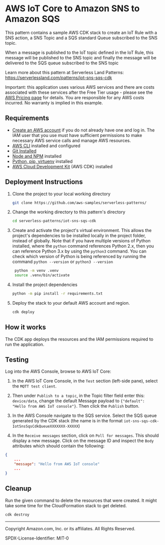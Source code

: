 # AWS IoT Core to Amazon SNS to Amazon SQS

This pattern contains a sample AWS CDK stack to create an IoT Rule with a SNS action, a SNS Topic and a SQS standard Queue subscribed to the SNS topic.

When a message is published to the IoT topic defined in the IoT Rule, this message will be published to the SNS topic and finally the message will be delivered to the SQS queue subscribed to the SNS topic

Learn more about this pattern at Serverless Land Patterns: https://serverlessland.com/patterns/iot-sns-sqs-cdk

Important: this application uses various AWS services and there are costs associated with these services after the Free Tier usage - please see the [AWS Pricing page](https://aws.amazon.com/pricing/) for details. You are responsible for any AWS costs incurred. No warranty is implied in this example.

## Requirements

* [Create an AWS account](https://portal.aws.amazon.com/gp/aws/developer/registration/index.html) if you do not already have one and log in. The IAM user that you use must have sufficient permissions to make necessary AWS service calls and manage AWS resources.
* [AWS CLI](https://docs.aws.amazon.com/cli/latest/userguide/install-cliv2.html) installed and configured
* [Git Installed](https://git-scm.com/book/en/v2/Getting-Started-Installing-Git)
* [Node and NPM](https://nodejs.org/en/download/) installed
* [Python, pip, virtuenv](https://docs.aws.amazon.com/cdk/latest/guide/work-with-cdk-python.html) installed
* [AWS Cloud Development Kit](https://docs.aws.amazon.com/cdk/latest/guide/cli.html) (AWS CDK) installed

## Deployment Instructions

1. Clone the project to your local working directory

   ```sh
   git clone https://github.com/aws-samples/serverless-patterns/ 
   ```

2. Change the working directory to this pattern's directory

   ```sh
   cd serverless-patterns/iot-sns-sqs-cdk
   ```

3. Create and activate the project's virtual environment. This allows the project's dependencies to be installed locally in the project folder, instead of globally. Note that if you have multiple versions of Python installed, where the `python` command references Python 2.x, then you can reference Python 3.x by using the `python3` command. You can check which version of Python is being referenced by running the command `python --version` or `python3 --version`

   ```sh
    python -m venv .venv
    source .venv/bin/activate
   ```

4. Install the project dependencies

   ```sh
   python -m pip install -r requirements.txt
   ```

5. Deploy the stack to your default AWS account and region. 

   ```sh
   cdk deploy
   ```

## How it works

The CDK app deploys the resources and the IAM permissions required to run the application. 

## Testing

Log into the AWS Console, browse to AWS IoT Core:

1. In the AWS IoT Core Console, in the `Test` section (left-side pane), select the `MQTT test client`. 

2. Then under `Publish to a topic`, in the Topic filter field enter this: `device/data`, change the default Message payload to `{"default": "Hello from AWS IoT console"}`. Then click the `Publish` button.

3. In the AWS Console navigate to the SQS service. Select the SQS queue generated by the CDK stack (the name is in the format `iot-sns-sqs-cdk-IotSnsSqsCdkQueueXXXXXXX-XXXXX`)

4. In the `Receive messages` section, click on `Poll for messages`. This should display a new message. Click on the message ID and inspect the `Body` attributes which should contain the following:
```json
{
    ...
    "message": "Hello from AWS IoT console"
    ...
}
```

## Cleanup
 
Run the given command to delete the resources that were created. It might take some time for the CloudFormation stack to get deleted.

```sh
cdk destroy
```

----
Copyright Amazon.com, Inc. or its affiliates. All Rights Reserved. 

SPDX-License-Identifier: MIT-0

